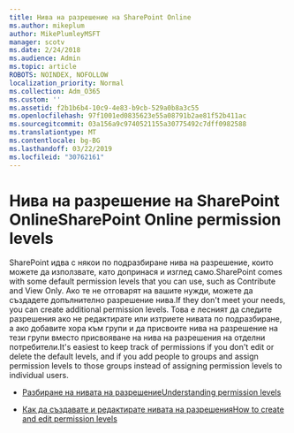 ```yaml
---
title: Нива на разрешение на SharePoint Online
ms.author: mikeplum
author: MikePlumleyMSFT
manager: scotv
ms.date: 2/24/2018
ms.audience: Admin
ms.topic: article
ROBOTS: NOINDEX, NOFOLLOW
localization_priority: Normal
ms.collection: Adm_O365
ms.custom: ''
ms.assetid: f2b1b6b4-10c9-4e83-b9cb-529a0b8a3c55
ms.openlocfilehash: 97f1001ed0835623e55a08791b2ae81f52b411ac
ms.sourcegitcommit: 03a156a9c9740521155a30775492c7dff0982588
ms.translationtype: MT
ms.contentlocale: bg-BG
ms.lasthandoff: 03/22/2019
ms.locfileid: "30762161"
---
```

# <a name="sharepoint-online-permission-levels"></a><span data-ttu-id="d0bb3-102">Нива на разрешение на SharePoint Online</span><span class="sxs-lookup"><span data-stu-id="d0bb3-102">SharePoint Online permission levels</span></span>

<span data-ttu-id="d0bb3-103">SharePoint идва с някои по подразбиране нива на разрешение, които можете да използвате, като допринася и изглед само.</span><span class="sxs-lookup"><span data-stu-id="d0bb3-103">SharePoint comes with some default permission levels that you can use, such as Contribute and View Only.</span></span> <span data-ttu-id="d0bb3-104">Ако те не отговарят на вашите нужди, можете да създадете допълнително разрешение нива.</span><span class="sxs-lookup"><span data-stu-id="d0bb3-104">If they don't meet your needs, you can create additional permission levels.</span></span> <span data-ttu-id="d0bb3-105">Това е лесният да следите разрешения ако не редактирате или изтриете нивата по подразбиране, а ако добавите хора към групи и да присвоите нива на разрешение на тези групи вместо присвояване на нива на разрешения на отделни потребители.</span><span class="sxs-lookup"><span data-stu-id="d0bb3-105">It's easiest to keep track of permissions if you don't edit or delete the default levels, and if you add people to groups and assign permission levels to those groups instead of assigning permission levels to individual users.</span></span>
  
- [<span data-ttu-id="d0bb3-106">Разбиране на нивата на разрешение</span><span class="sxs-lookup"><span data-stu-id="d0bb3-106">Understanding permission levels</span></span>](https://go.microsoft.com/fwlink/?linkid=867071)
    
- [<span data-ttu-id="d0bb3-107">Как да създавате и редактирате нивата на разрешения</span><span class="sxs-lookup"><span data-stu-id="d0bb3-107">How to create and edit permission levels</span></span>](https://go.microsoft.com/fwlink/?linkid=867072)
    

